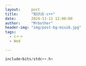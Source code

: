 ```yaml
---
layout:     post
title:      "知识点-c++"
date:       2024-11-11 12:00:00
author:     "Mrbother"
header-img: "img/post-bg-miui6.jpg"
tags:
  - c＋＋
  - Wed
    
---
```



```cpp
include<bits/stdc++.h>
```

